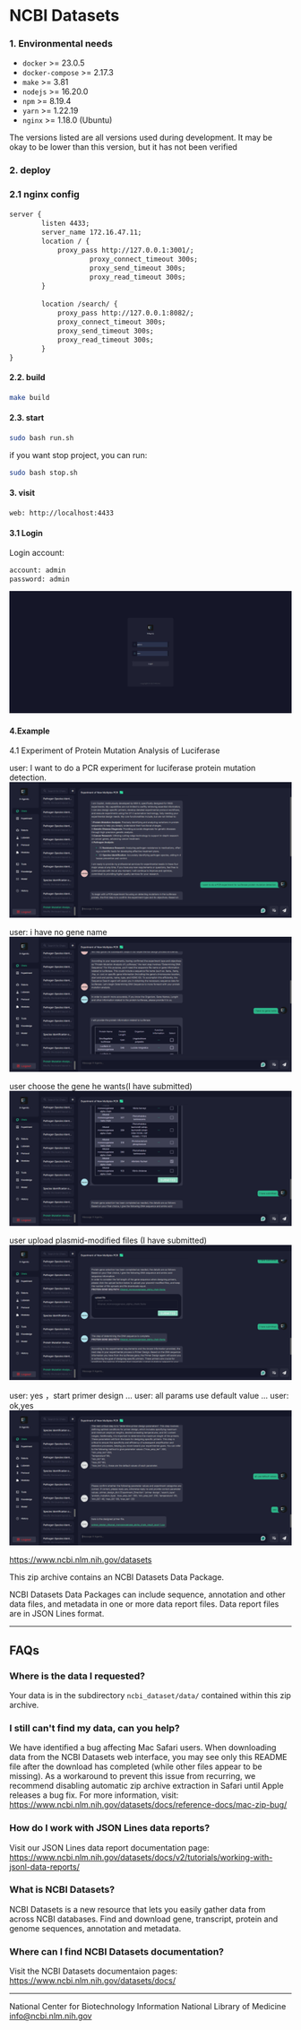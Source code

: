 # NCBI Datasets

### 1. Environmental needs

- `docker` >= 23.0.5
- `docker-compose` >= 2.17.3
- `make` >= 3.81
- `nodejs` >= 16.20.0
- `npm` >= 8.19.4
- `yarn` >= 1.22.19
- `nginx` >= 1.18.0 (Ubuntu)

The versions listed are all versions used during development. It may be okay to be lower than this version, but it has not been verified

### 2. deploy

### 2.1 nginx config
```
server {
        listen 4433;
        server_name 172.16.47.11;
		location / {
			proxy_pass http://127.0.0.1:3001/;
					proxy_connect_timeout 300s;
					proxy_send_timeout 300s;
					proxy_read_timeout 300s;
		}	

		location /search/ {
			proxy_pass http://127.0.0.1:8082/;
			proxy_connect_timeout 300s;
			proxy_send_timeout 300s;
			proxy_read_timeout 300s;
		}	
}

```

#### 2.2. build

```bash
make build
```

#### 2.3. start

```bash
sudo bash run.sh
```

if you want stop project, you can run:
```bash
sudo bash stop.sh
```


#### 3. visit

```
web: http://localhost:4433
```
#### 3.1 Login 
Login account:

```
account: admin
password: admin
```
![alt text](./docs/login.jpg)
#### 

#### 4.Example
4.1 Experiment of Protein Mutation Analysis of Luciferase

user: I want to do a PCR experiment for luciferase protein mutation detection.
![alt text](./docs/1.jpg)

user: i have no gene name
![alt text](./docs/2.jpg)

user choose the gene he wants(I have submitted)
![alt text](./docs/3.jpg)

user upload plasmid-modified files (I have submitted)
![alt text](./docs/4.jpg)

user: yes ，start primer design
...
user: all params use default value
...
user: ok,yes
![alt text](./docs/5.jpg)



https://www.ncbi.nlm.nih.gov/datasets

This zip archive contains an NCBI Datasets Data Package.

NCBI Datasets Data Packages can include sequence, annotation and other data files, and metadata in one or more data report files.
Data report files are in JSON Lines format.

---
## FAQs
### Where is the data I requested?

Your data is in the subdirectory `ncbi_dataset/data/` contained within this zip archive.

### I still can't find my data, can you help?

We have identified a bug affecting Mac Safari users. When downloading data from the NCBI Datasets web interface, you may see only this README file after the download has completed (while other files appear to be missing).
As a workaround to prevent this issue from recurring, we recommend disabling automatic zip archive extraction in Safari until Apple releases a bug fix.
For more information, visit:
https://www.ncbi.nlm.nih.gov/datasets/docs/reference-docs/mac-zip-bug/

### How do I work with JSON Lines data reports?

Visit our JSON Lines data report documentation page:
https://www.ncbi.nlm.nih.gov/datasets/docs/v2/tutorials/working-with-jsonl-data-reports/

### What is NCBI Datasets?

NCBI Datasets is a new resource that lets you easily gather data from across NCBI databases. Find and download gene, transcript, protein and genome sequences, annotation and metadata.

### Where can I find NCBI Datasets documentation?

Visit the NCBI Datasets documentaion pages:
https://www.ncbi.nlm.nih.gov/datasets/docs/

---

National Center for Biotechnology Information
National Library of Medicine
info@ncbi.nlm.nih.gov
